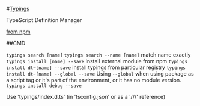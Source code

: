 #[Typings](https://github.com/typings/typings)

TypeScript Definition Manager

[from npm](https://www.npmjs.com/package/typings#quick-start)

##CMD

`typings search [name]`
`typings search --name [name]` match name exactly
`typings install [name] --save` install external module from npm
`typings install dt~[name] --save` install typings from particular registry
`typings install dt~[name] --global --save` Using `--global` when using package as a script tag or it's part of the environment, or it has no module version.
`typings install debug --save`

Use 'typings/index.d.ts' (in 'tsconfig.json' or as a '///' reference)